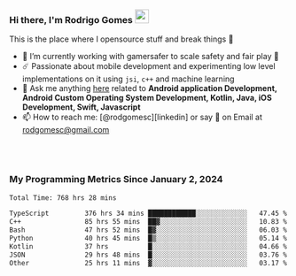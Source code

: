 
### Hi there, I'm Rodrigo Gomes <img src="https://media.giphy.com/media/hvRJCLFzcasrR4ia7z/giphy.gif" width="25px">
This is the place where I opensource stuff and break things 🤣
- 🔭 I’m currently working with gamersafer to scale safety and fair play 💜
- ☄️ Passionate about mobile development and experimenting low level implementations on it using `jsi`, `c++` and machine learning
- 💬 Ask me anything [here](https://github.com/rodgomesc/rodgomesc/issues) related to <b>Android application Development, Android Custom Operating System Development, Kotlin, Java, iOS Development, Swift, Javascript</b>
- 📫 How to reach me: [@rodgomesc][linkedin] or say 👋 on Email at [rodgomesc@gmail.com](mailto:rodgomesc@gmail.com)


<br/>

<!-- 
<picture>
  <img src="/github-metrics.svg" alt="Metrics">
</picture>
-->

</br>

### My Programming Metrics Since January 2, 2024 


<!--START_SECTION:waka-->

```txt
Total Time: 768 hrs 28 mins

TypeScript         376 hrs 34 mins ████████████░░░░░░░░░░░░░   47.45 %
C++                85 hrs 55 mins  ██▓░░░░░░░░░░░░░░░░░░░░░░   10.83 %
Bash               47 hrs 52 mins  █▓░░░░░░░░░░░░░░░░░░░░░░░   06.03 %
Python             40 hrs 45 mins  █▒░░░░░░░░░░░░░░░░░░░░░░░   05.14 %
Kotlin             37 hrs          █░░░░░░░░░░░░░░░░░░░░░░░░   04.66 %
JSON               29 hrs 48 mins  █░░░░░░░░░░░░░░░░░░░░░░░░   03.76 %
Other              25 hrs 11 mins  ▓░░░░░░░░░░░░░░░░░░░░░░░░   03.17 %
```

<!--END_SECTION:waka-->
